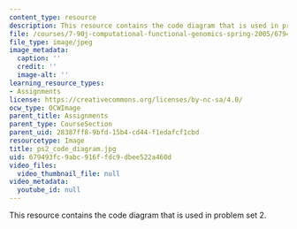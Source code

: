```yaml
---
content_type: resource
description: This resource contains the code diagram that is used in problem set 2.
file: /courses/7-90j-computational-functional-genomics-spring-2005/679493fc9abc916ffdc9dbee522a460d_ps2_code_diagram.jpg
file_type: image/jpeg
image_metadata:
  caption: ''
  credit: ''
  image-alt: ''
learning_resource_types:
- Assignments
license: https://creativecommons.org/licenses/by-nc-sa/4.0/
ocw_type: OCWImage
parent_title: Assignments
parent_type: CourseSection
parent_uid: 28387ff8-9bfd-15b4-cd44-f1edafcf1cbd
resourcetype: Image
title: ps2_code_diagram.jpg
uid: 679493fc-9abc-916f-fdc9-dbee522a460d
video_files:
  video_thumbnail_file: null
video_metadata:
  youtube_id: null
---
```

This resource contains the code diagram that is used in problem set 2.
